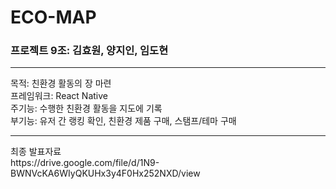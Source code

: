 <h1>ECO-MAP</h1>
<h3>프로젝트 9조: 김효원, 양지인, 임도현</h3>
<hr>
<span>목적: 친환경 활동의 장 마련</span><br>
<span>프레임워크: React Native</span><br>
<span>주기능: 수행한 친환경 활동을 지도에 기록</span><br>
<span>부기능: 유저 간 랭킹 확인, 친환경 제품 구매, 스탬프/테마 구매</span>
<hr>
최종 발표자료<br>
https://drive.google.com/file/d/1N9-BWNVcKA6WIyQKUHx3y4F0Hx252NXD/view
